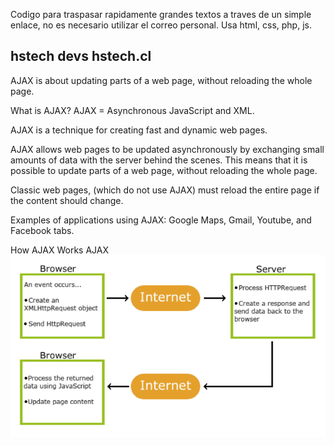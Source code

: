 
Codigo para traspasar rapidamente grandes textos a traves de un simple enlace, no es necesario utilizar el correo personal.
Usa html, css, php, js.

hstech devs
hstech.cl
-------

AJAX is about updating parts of a web page, without reloading the whole page.

What is AJAX?
AJAX = Asynchronous JavaScript and XML.

AJAX is a technique for creating fast and dynamic web pages.

AJAX allows web pages to be updated asynchronously by exchanging small amounts of data with the server behind the scenes. This means that it is possible to update parts of a web page, without reloading the whole page.

Classic web pages, (which do not use AJAX) must reload the entire page if the content should change.

Examples of applications using AJAX: Google Maps, Gmail, Youtube, and Facebook tabs.

How AJAX Works
AJAX
![Image](https://github.com/Alexanderh1988/EasyCopyPaste/blob/master/how.png?raw=true)

